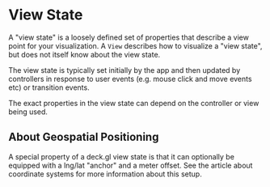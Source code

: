 # View State

A "view state" is a loosely defined set of properties that describe a view point for your visualization. A `View` describes how to visualize a "view state", but does not itself know about the view state.

The view state is typically set initially by the app and then updated by controllers in response to user events (e.g. mouse click and move events etc) or transition events.

The exact properties in the view state can depend on the controller or view being used.


## About Geospatial Positioning

A special property of a deck.gl view state is that it can optionally be equipped with a lng/lat "anchor" and a meter offset. See the article about coordinate systems for more information about this setup.
